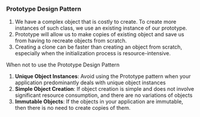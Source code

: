 ### Prototype Design Pattern

1. We have a complex object that is costly to create. To create more instances of such class, we use an existing instance of our prototype.
2. Prototype will allow us to make copies of existing object and save us from having to recreate objects from scratch.
3. Creating a clone can be faster than creating an object from scratch, especially when the initialization process is resource-intensive.

When not to use the Prototype Design Pattern 
1. **Unique Object Instances**:
   Avoid using the Prototype pattern when your application predominantly deals with unique object instances
2. **Simple Object Creation**:
   If object creation is simple and does not involve significant resource consumption, and there are no variations of objects
3. **Immutable Objects**:
   If the objects in your application are immutable, then there is no need to create copies of them.